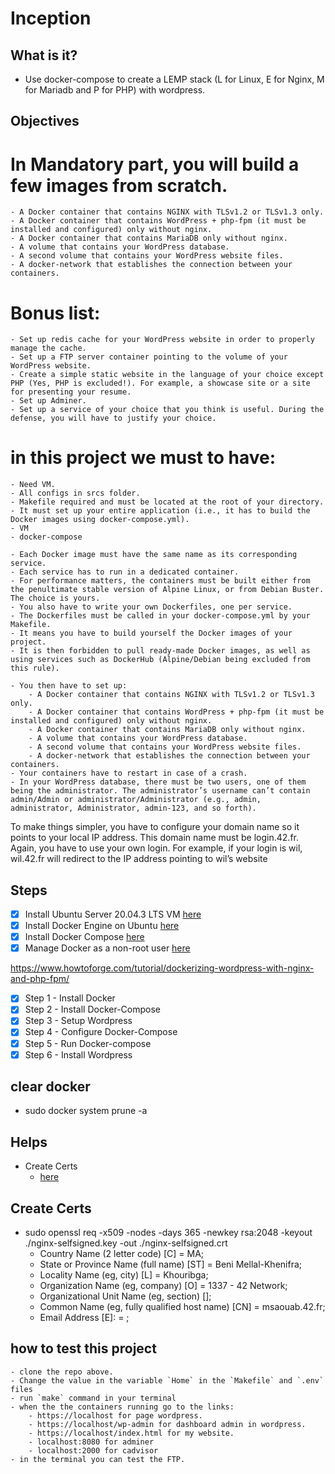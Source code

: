 # Inception

## What is it?

* Use docker-compose to create a LEMP stack (L for Linux, E for Nginx, M for Mariadb and P for PHP) with wordpress.

## Objectives

# In Mandatory part, you will build a few images from scratch.
	- A Docker container that contains NGINX with TLSv1.2 or TLSv1.3 only.
	- A Docker container that contains WordPress + php-fpm (it must be installed and configured) only without nginx.
	- A Docker container that contains MariaDB only without nginx.
	- A volume that contains your WordPress database.
	- A second volume that contains your WordPress website files.
	- A docker-network that establishes the connection between your containers.

# Bonus list:
	- Set up redis cache for your WordPress website in order to properly manage the cache.
	- Set up a FTP server container pointing to the volume of your WordPress website.
	- Create a simple static website in the language of your choice except PHP (Yes, PHP is excluded!). For example, a showcase site or a site for presenting your resume.
	- Set up Adminer.
	- Set up a service of your choice that you think is useful. During the defense, you will have to justify your choice.

# in this project we must to have:
	- Need VM.
	- All configs in srcs folder.
	- Makefile required and must be located at the root of your directory.
	- It must set up your entire application (i.e., it has to build the Docker images using docker-compose.yml).
	- VM
	- docker-compose

	- Each Docker image must have the same name as its corresponding service.
	- Each service has to run in a dedicated container.
	- For performance matters, the containers must be built either from the penultimate stable version of Alpine Linux, or from Debian Buster. The choice is yours.
	- You also have to write your own Dockerfiles, one per service. 
	- The Dockerfiles must be called in your docker-compose.yml by your Makefile.
	- It means you have to build yourself the Docker images of your project. 
	- It is then forbidden to pull ready-made Docker images, as well as using services such as DockerHub (Alpine/Debian being excluded from this rule).

	- You then have to set up:
		- A Docker container that contains NGINX with TLSv1.2 or TLSv1.3 only.
		- A Docker container that contains WordPress + php-fpm (it must be installed and configured) only without nginx.
		- A Docker container that contains MariaDB only without nginx.
		- A volume that contains your WordPress database.
		- A second volume that contains your WordPress website files.
		- A docker-network that establishes the connection between your containers.
	- Your containers have to restart in case of a crash.
	- In your WordPress database, there must be two users, one of them being the administrator. The administrator’s username can’t contain admin/Admin or administrator/Administrator (e.g., admin, administrator, Administrator, admin-123, and so forth).

To make things simpler, you have to configure your domain name so it points to your local IP address.
This domain name must be login.42.fr. Again, you have to use your own login.
For example, if your login is wil, wil.42.fr will redirect to the IP address pointing to wil’s website

## Steps
- [x] Install Ubuntu Server 20.04.3 LTS VM [here](https://ubuntu.com/download/server)
- [x] Install Docker Engine on Ubuntu [here](https://docs.docker.com/engine/install/ubuntu/)
- [x] Install Docker Compose [here](https://docs.docker.com/compose/install/linux/#install-the-plugin-manually)
- [x] Manage Docker as a non-root user [here](https://docs.docker.com/engine/install/linux-postinstall/)

https://www.howtoforge.com/tutorial/dockerizing-wordpress-with-nginx-and-php-fpm/
- [x] Step 1 - Install Docker
- [x] Step 2 - Install Docker-Compose
- [x] Step 3 - Setup Wordpress
- [x] Step 4 - Configure Docker-Compose
- [x] Step 5 - Run Docker-compose
- [x] Step 6 - Install Wordpress

## clear docker
 - sudo docker system prune -a

## Helps
- Create Certs 
	- [here](https://www.howtogeek.com/devops/how-to-create-and-use-self-signed-ssl-on-nginx/)


## Create Certs
- sudo openssl req -x509 -nodes -days 365 -newkey rsa:2048 -keyout ./nginx-selfsigned.key -out ./nginx-selfsigned.crt
	- Country Name (2 letter code) [C] = MA;
	- State or Province Name (full name) [ST] = Beni Mellal-Khenifra;
	- Locality Name (eg, city) [L] = Khouribga;
	- Organization Name (eg, company) [O] = 1337 - 42 Network;
	- Organizational Unit Name (eg, section) [];
	- Common Name (eg, fully qualified host name) [CN] = msaouab.42.fr;
	- Email Address [E]: = ;

## how to test this project
	- clone the repo above.
	- Change the value in the variable `Home` in the `Makefile` and `.env` files
	- run `make` command in your terminal
	- when the the containers running go to the links:
		- https://localhost for page wordpress.
		- https://localhost/wp-admin for dashboard admin in wordpress.
		- https://localhost/index.html for my website.
		- localhost:8080 for adminer
		- localhost:2000 for cadvisor
	- in the terminal you can test the FTP.